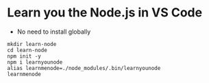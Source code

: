 # Learn you the Node.js in VS Code
- No need to install globally

```
mkdir learn-node
cd learn-node
npm init -y
npm i learnyounode
alias learnmenode=./node_modules/.bin/learnyounode
learnmenode

```
